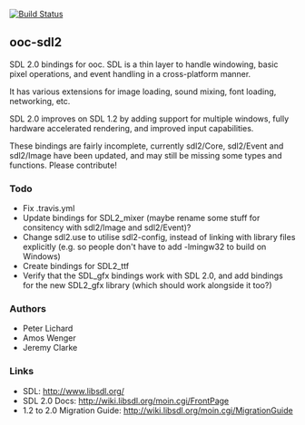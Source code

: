 [![Build Status](https://travis-ci.org/geckojsc/ooc-sdl2.png?branch=master)](https://travis-ci.org/geckojsc/ooc-sdl2)

## ooc-sdl2

SDL 2.0 bindings for ooc. SDL is a thin layer to handle windowing, basic
pixel operations, and event handling in a cross-platform manner.

It has various extensions for image loading, sound mixing, font loading,
networking, etc.

SDL 2.0 improves on SDL 1.2 by adding support for multiple windows, fully
hardware accelerated rendering, and improved input capabilities.

These bindings are fairly incomplete, currently sdl2/Core, sdl2/Event and
sdl2/Image have been updated, and may still be missing some types and
functions. Please contribute!

### Todo

  * Fix .travis.yml
  * Update bindings for SDL2_mixer (maybe rename some stuff for consitency
    with sdl2/Image and sdl2/Event)?
  * Change sdl2.use to utilise sdl2-config, instead of linking with library files
    explicitly (e.g. so people don't have to add -lmingw32 to build on Windows)
  * Create bindings for SDL2_ttf
  * Verify that the SDL_gfx bindings work with SDL 2.0, and add bindings for the
    new SDL2_gfx library (which should work alongside it too?)

### Authors

  * Peter Lichard
  * Amos Wenger
  * Jeremy Clarke

### Links

  * SDL: http://www.libsdl.org/
  * SDL 2.0 Docs: http://wiki.libsdl.org/moin.cgi/FrontPage
  * 1.2 to 2.0 Migration Guide: http://wiki.libsdl.org/moin.cgi/MigrationGuide

